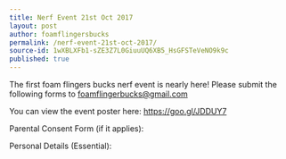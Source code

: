 ```yaml
---
title: Nerf Event 21st Oct 2017
layout: post
author: foamflingersbucks
permalink: /nerf-event-21st-oct-2017/
source-id: 1wXBLXFb1-sZE3Z7L0GiuuUQ6XB5_HsGFSTeVeNO9k9c
published: true
---
```

The first foam flingers bucks nerf event is nearly here! Please submit the following forms to [foamflingerbucks@gmail.com](mailto:foamflingers@gmail.com)

You can view the event poster here: https://goo.gl/JDDUY7



Parental Consent Form (if it applies):



Personal Details (Essential):
